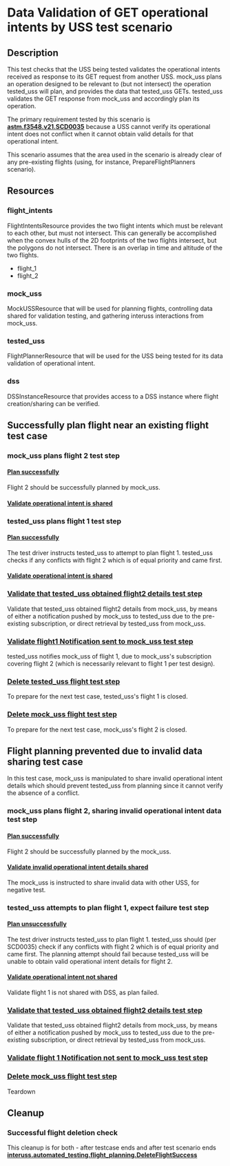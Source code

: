 # Data Validation of GET operational intents by USS test scenario

## Description
This test checks that the USS being tested validates the operational intents received as response to its GET request from another USS.
mock_uss plans an operation designed to be relevant to (but not intersect) the operation tested_uss will plan, and provides the data that tested_uss GETs.
tested_uss validates the GET response from mock_uss and accordingly plan its operation.

The primary requirement tested by this scenario is **[astm.f3548.v21.SCD0035](../../../../requirements/astm/f3548/v21.md)** because a USS cannot verify its operational intent does not conflict when it cannot obtain valid details for that operational intent.

This scenario assumes that the area used in the scenario is already clear of any pre-existing flights (using, for instance, PrepareFlightPlanners scenario).

## Resources
### flight_intents
FlightIntentsResource provides the two flight intents which must be relevant to each other, but must not intersect.
This can generally be accomplished when the convex hulls of the 2D footprints of the two flights intersect, but the polygons do not intersect.
There is an overlap in time and altitude of the two flights.
- flight_1
- flight_2

### mock_uss
MockUSSResource that will be used for planning flights, controlling data shared for validation testing, and gathering interuss interactions from mock_uss.

### tested_uss
FlightPlannerResource that will be used for the USS being tested for its data validation of operational intent.

### dss
DSSInstanceResource that provides access to a DSS instance where flight creation/sharing can be verified.

## Successfully plan flight near an existing flight test case

### mock_uss plans flight 2 test step

#### [Plan successfully](../../../flight_planning/plan_flight_intent.md)

Flight 2 should be successfully planned by mock_uss.

#### [Validate operational intent is shared](../validate_shared_operational_intent.md)

### tested_uss plans flight 1 test step

#### [Plan successfully](../../../flight_planning/plan_flight_intent.md)

The test driver instructs tested_uss to attempt to plan flight 1. tested_uss checks if any conflicts with flight 2
which is of equal priority and came first.

#### [Validate operational intent is shared](../validate_shared_operational_intent.md)

### [Validate that tested_uss obtained flight2 details test step](test_steps/validate_operational_intent_details_obtained.md)
Validate that tested_uss obtained flight2 details from mock_uss, by means of either
a notification pushed by mock_uss to tested_uss due to the pre-existing subscription, or
direct retrieval by tested_uss from mock_uss.

### [Validate flight1 Notification sent to mock_uss test step](test_steps/validate_notification_operational_intent.md)
tested_uss notifies mock_uss of flight 1, due to mock_uss's subscription covering flight 2 (which is necessarily relevant to flight 1 per test design).

### [Delete tested_uss flight test step](../../../flight_planning/delete_flight_intent.md)

To prepare for the next test case, tested_uss's flight 1 is closed.

### [Delete mock_uss flight test step](../../../flight_planning/delete_flight_intent.md)

To prepare for the next test case, mock_uss's flight 2 is closed.

## Flight planning prevented due to invalid data sharing test case

In this test case, mock_uss is manipulated to share invalid operational intent details which should prevent tested_uss from planning since it cannot verify the absence of a conflict.

### mock_uss plans flight 2, sharing invalid operational intent data test step

#### [Plan successfully](../../../flight_planning/plan_flight_intent.md)

Flight 2 should be successfully planned by the mock_uss.

#### [Validate invalid operational intent details shared](test_steps/validate_sharing_operational_intent_but_with_invalid_interuss_data.md)

The mock_uss is instructed to share invalid data with other USS, for negative test.

### tested_uss attempts to plan flight 1, expect failure test step

#### [Plan unsuccessfully](test_steps/plan_flight_intent_expect_failed.md)

The test driver instructs tested_uss to plan flight 1. tested_uss should (per SCD0035) check if any conflicts with flight 2
which is of equal priority and came first.
The planning attempt should fail because tested_uss will be unable to obtain valid operational intent details for flight 2.

#### [Validate operational intent not shared](../validate_not_shared_operational_intent.md)

Validate flight 1 is not shared with DSS, as plan failed.

### [Validate that tested_uss obtained flight2 details test step](test_steps/validate_operational_intent_details_obtained.md)
Validate that tested_uss obtained flight2 details from mock_uss, by means of either
a notification pushed by mock_uss to tested_uss due to the pre-existing subscription, or
direct retrieval by tested_uss from mock_uss.

### [Validate flight 1 Notification not sent to mock_uss test step](test_steps/validate_no_notification_operational_intent.md)

### [Delete mock_uss flight test step](../../../flight_planning/delete_flight_intent.md)
Teardown

## Cleanup
### Successful flight deletion check
This cleanup is for both - after testcase ends and after test scenario ends
**[interuss.automated_testing.flight_planning.DeleteFlightSuccess](../../../../requirements/interuss/automated_testing/flight_planning.md)**
